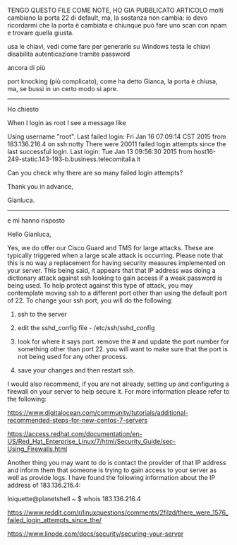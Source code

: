 
TENGO QUESTO FILE COME NOTE, HO GIA PUBBLICATO ARTICOLO
molti cambiano la porta 22 di default, ma, la sostanza non cambia: io devo ricordarmi che la porta è cambiata e chiunque può fare uno scan con npam e trovare quella giusta.


usa le chiavi, vedi come fare per generarle su Windows
testa le chiavi
disabilita autenticazione tramite password

ancora di più

port knocking (più complicato), come ha detto Gianca, la porta è chiusa, ma, se bussi in un certo modo si apre.


-------


Ho chiesto

When I login as root I see a message like



Using username "root".
Last failed login: Fri Jan 16 07:09:14 CST 2015 from 183.136.216.4 on ssh:notty
There were 20011 failed login attempts since the last successful login.
Last login: Tue Jan 13 09:56:30 2015 from host16-249-static.143-193-b.business.telecomitalia.it



Can you check why there are so many failed login attempts?



Thank you in advance,

Gianluca.

-----------------


e mi hanno risposto

Hello Gianluca,



Yes, we do offer our Cisco Guard and TMS for large attacks. These are typically triggered when a large scale attack is occurring. Please note that this is no way a replacement for having security measures implemented on your server. This being said, it appears that that IP address was doing a dictionary attack against ssh looking to gain access if a weak password is being used. To help protect against this type of attack, you may contemplate moving ssh to a different port other than using the default port of 22. To change your ssh port, you will do the following:



1) ssh to the server

2) edit the sshd_config file - /etc/ssh/sshd_config

3) look for where it says port. remove the # and update the port number for something other than port 22. you will want to make sure that the port is not being used for any other process.

4) save your changes and then restart ssh.



I would also recommend, if you are not already, setting up and configuring a firewall on your server to help secure it. For more information please refer to the following:



https://www.digitalocean.com/community/tutorials/additional-recommended-steps-for-new-centos-7-servers



https://access.redhat.com/documentation/en-US/Red_Hat_Enterprise_Linux/7/html/Security_Guide/sec-Using_Firewalls.html



Another thing you may want to do is contact the provider of that IP address and inform them that someone is trying to gain access to your server as well as provide logs. I have found the following information about the IP address of 183.136.216.4:



lniquette@planetshell ~ $ whois 183.136.216.4


https://www.reddit.com/r/linuxquestions/comments/2filzd/there_were_1576_failed_login_attempts_since_the/

https://www.linode.com/docs/security/securing-your-server

